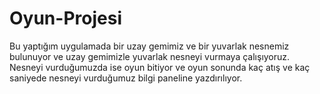 # Oyun-Projesi
Bu yaptığım uygulamada bir uzay gemimiz ve bir yuvarlak nesnemiz bulunuyor ve uzay gemimizle yuvarlak nesneyi vurmaya çalışıyoruz. Nesneyi vurduğumuzda ise oyun bitiyor ve oyun sonunda kaç atış ve kaç saniyede nesneyi vurduğumuz bilgi paneline yazdırılıyor.
